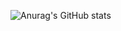 ![Anurag's GitHub stats](https://github-readme-stats.vercel.app/api?username=scalambrinesouza&show_icons=true&theme=radical)

